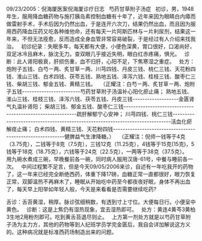 09/23/2005：倪海厦医案倪海厦诊疗日志 
 
芍药甘草附子汤症 
 
初诊，男，1948年生，服用降血糖药物与施打胰岛素控制血糖有十年了，近年来因为眼睛白内瘴而做雷射手术，手术后因为仍然出血，于是连开六次刀，结果仍然出血，而且因为服用西药降血压药又吃各种维他命，还有每天一片阿斯匹林与ㄧ片利尿剂，结果这一年来，不但无法痊愈，反而造成全身血管非常容易破裂，于是经过有人介绍来找我治。 
 
初诊纪录：失眠多年，每天都有大便，小便色深黄，胃口很好，口渴尚好，双足冰冷且麻木，脉沈无力。查双眼几乎接近失明，眼白红赤疼痛，惧光。
 
诊断：此人肾阳极衰，肝损伤重，血不归肝，心阳不足，下焦寒湿之重症。
 
处方：炮附子五钱、白芍ㄧ两、炙甘草ㄧ两、川芎四钱、丹皮三钱、桃仁三钱、天花粉四钱、淮山三钱、白术四钱、茯苓五钱、熟地五钱、泽泻六钱、桂枝三钱、酸枣仁三钱、柴胡三钱、郁金五钱、黄精三钱。 
 
（正耀注：白芍ㄧ两、炙甘草ㄧ两、炮附子五钱------------------------芍药甘草附子汤温补心阳化瘀止痛；
熟地五钱、淮山三钱、桂枝三钱、泽泻六钱、茯苓五钱、丹皮三钱-------------------金匮肾气丸温补肾阳；
柴胡三钱、郁金五钱、酸枣仁三钱----------------------------------------------------------疏肝解郁宁心安神；
川芎四钱、桃仁三钱-----------------------------------------------------------------------------活血化瘀解痉止痛；
白术四钱、黄精三钱、天花粉四钱----------------------------------------------------------健脾益气生津降糖。）
 
（正耀注：倪师一钱等于4克（3.75克），二钱等于8克（7.5克），三钱12克（11.25克），4钱等于15克(15克)，5钱等于18克（18.75克），六钱等于24克（22.5克），一两等于38克（37.5克）。
 
用九碗水煮成三碗，早晚餐前各一碗，同时病人服用汉唐-61号，中餐与睡前各一次。
 
中间过程繁不足言，但是今天09/05/2006来诊，自述有一年吃我开的药物了，这一年来已经完全断绝西药，体重下降17磅，血糖正常一直都很好，眼力恢复正常，双脚温热不再麻木了，睡眠从开始吃中药至今都夜夜好眠，身体不再出血了，每天早上阳举如年轻人般，今天是来看看是否需要继续吃药? 

舌诊：舌苔黄湿，稍厚。脉诊弦细稍数，有透到寸上寸位。大便每日行。小便呈中黄色。
 
诊断：这是上焦仍有湿热现象，宜去湿热即可。 
 
处方：黄连4黄芩3黄柏3生地2用粉剂即可。吃到黄舌苔退尽则止。
 
上方第一剂处方就是以芍药甘草附子汤为主力方，其他的药物等到人纪班学员学完金匮后，我自会详加解说这方义的。这种病况就是标准西药场制造出来的问题。